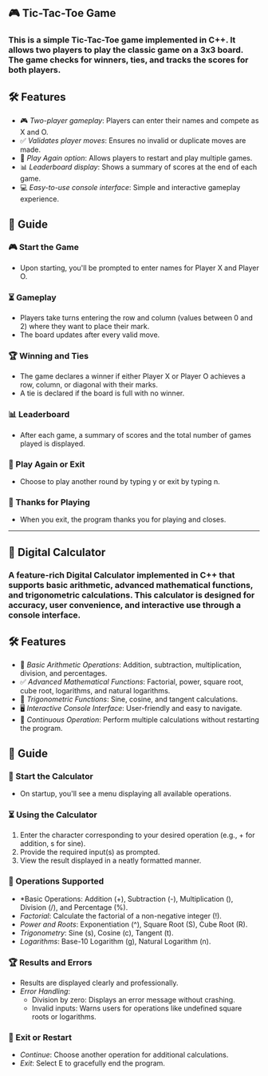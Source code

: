## 🎮 Tic-Tac-Toe Game

### This is a simple Tic-Tac-Toe game implemented in C++. It allows two players to play the classic game on a 3x3 board. The game checks for winners, ties, and tracks the scores for both players.

## 🛠 Features

- 🎮 *Two-player gameplay*: Players can enter their names and compete as X and O.
- ✅ *Validates player moves*: Ensures no invalid or duplicate moves are made.
- 🔁 *Play Again option*: Allows players to restart and play multiple games.
- 📊 *Leaderboard display*: Shows a summary of scores at the end of each game.
- 💻 *Easy-to-use console interface*: Simple and interactive gameplay experience.

## 📝 Guide

### 🎮 Start the Game

- Upon starting, you'll be prompted to enter names for Player X and Player O.

### ⏳ Gameplay

- Players take turns entering the row and column (values between 0 and 2) where they want to place their mark.
- The board updates after every valid move.

### 🏆 Winning and Ties

- The game declares a winner if either Player X or Player O achieves a row, column, or diagonal with their marks.
- A tie is declared if the board is full with no winner.

### 📊 Leaderboard

- After each game, a summary of scores and the total number of games played is displayed.

### 🔄 Play Again or Exit

- Choose to play another round by typing y or exit by typing n.

### 🙏 Thanks for Playing

- When you exit, the program thanks you for playing and closes.

---

## 🧮 Digital Calculator

### A feature-rich Digital Calculator implemented in C++ that supports basic arithmetic, advanced mathematical functions, and trigonometric calculations. This calculator is designed for accuracy, user convenience, and interactive use through a console interface.

## 🛠 Features

- 🔢 *Basic Arithmetic Operations*: Addition, subtraction, multiplication, division, and percentages.
- ✅ *Advanced Mathematical Functions*: Factorial, power, square root, cube root, logarithms, and natural logarithms.
- 📐 *Trigonometric Functions*: Sine, cosine, and tangent calculations.
- 🖥 *Interactive Console Interface*: User-friendly and easy to navigate.
- 🔄 *Continuous Operation*: Perform multiple calculations without restarting the program.

## 📝 Guide

### 🏁 Start the Calculator

- On startup, you'll see a menu displaying all available operations.

### ⏳ Using the Calculator

1. Enter the character corresponding to your desired operation (e.g., + for addition, s for sine).
2. Provide the required input(s) as prompted.
3. View the result displayed in a neatly formatted manner.

### 🧮 Operations Supported

- *Basic Operations: Addition (+), Subtraction (-), Multiplication (), Division (/), and Percentage (%).
- *Factorial*: Calculate the factorial of a non-negative integer (!).
- *Power and Roots*: Exponentiation (^), Square Root (S), Cube Root (R).
- *Trigonometry*: Sine (s), Cosine (c), Tangent (t).
- *Logarithms*: Base-10 Logarithm (g), Natural Logarithm (n).

### 🏆 Results and Errors

- Results are displayed clearly and professionally.
- *Error Handling*:
  - Division by zero: Displays an error message without crashing.
  - Invalid inputs: Warns users for operations like undefined square roots or logarithms.

### 🔄 Exit or Restart

- *Continue*: Choose another operation for additional calculations.
- *Exit*: Select E to gracefully end the program.

